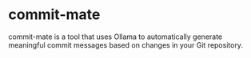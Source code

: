 # commit-mate

commit-mate is a tool that uses Ollama to automatically generate meaningful commit messages based on changes in your Git repository.
